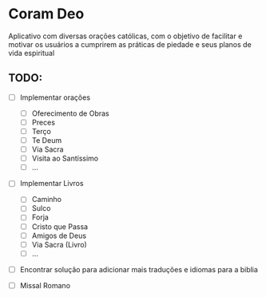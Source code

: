 # Coram Deo

Aplicativo com diversas orações católicas, com o objetivo de facilitar e motivar os usuários a cumprirem as práticas de piedade e seus planos de vida espiritual

## TODO:

- [ ] Implementar orações
  - [ ] Oferecimento de Obras
  - [ ] Preces
  - [ ] Terço
  - [ ] Te Deum
  - [ ] Via Sacra
  - [ ] Visita ao Santíssimo
  - [ ] ...

- [ ] Implementar Livros
  - [ ] Caminho
  - [ ] Sulco
  - [ ] Forja
  - [ ] Cristo que Passa
  - [ ] Amigos de Deus
  - [ ] Via Sacra (Livro)
  - [ ] ...

- [ ] Encontrar solução para adicionar mais traduções e idiomas para a biblia

- [ ] Missal Romano
